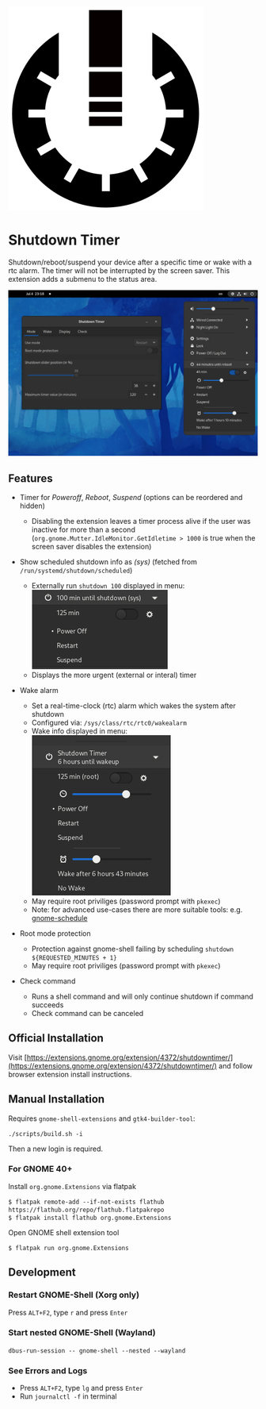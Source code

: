 ![icon](bin/icon.svg) 
# Shutdown Timer

Shutdown/reboot/suspend your device after a specific time or wake with a rtc alarm. The timer will not be interrupted by the screen saver. This extension adds a submenu to the status area.

![Screenshot](screenshot.png)

## Features
- Timer for *Poweroff*, *Reboot*, *Suspend* (options can be reordered and hidden)
  - Disabling the extension leaves a timer process alive if the user was inactive for more than a second (`org.gnome.Mutter.IdleMonitor.GetIdletime > 1000` is true when the screen saver disables the extension)
- Show scheduled shutdown info as *(sys)* (fetched from `/run/systemd/shutdown/scheduled`)
  - Externally run `shutdown 100` displayed in menu: ![externalScheduleMenu](externalScheduleFeature.png)
  - Displays the more urgent (external or interal) timer 

- Wake alarm
  - Set a real-time-clock (rtc) alarm which wakes the system after shutdown
  - Configured via: `/sys/class/rtc/rtc0/wakealarm`
  - Wake info displayed in menu: ![wakeInfoMenu](wakeInfoFeature.png)
  - May require root priviliges (password prompt with `pkexec`)
  - Note: for advanced use-cases there are more suitable tools: e.g. [gnome-schedule](https://gitlab.gnome.org/GNOME/gnome-schedule)
- Root mode protection
  - Protection against gnome-shell failing by scheduling `shutdown ${REQUESTED_MINUTES + 1}`
  - May require root priviliges (password prompt with `pkexec`)

- Check command
  - Runs a shell command and will only continue shutdown if command succeeds
  - Check command can be canceled

## Official Installation

Visit [https://extensions.gnome.org/extension/4372/shutdowntimer/](https://extensions.gnome.org/extension/4372/shutdowntimer/) and follow browser extension install instructions.


## Manual Installation

Requires `gnome-shell-extensions` and `gtk4-builder-tool`:
```(shell)
./scripts/build.sh -i
```
Then a new login is required.

### For GNOME 40+
Install `org.gnome.Extensions` via flatpak
```
$ flatpak remote-add --if-not-exists flathub https://flathub.org/repo/flathub.flatpakrepo
$ flatpak install flathub org.gnome.Extensions
```

Open GNOME shell extension tool
```
$ flatpak run org.gnome.Extensions
```

## Development

### Restart GNOME-Shell (Xorg only)
Press `ALT+F2`, type `r` and press `Enter`

### Start nested GNOME-Shell (Wayland)
`dbus-run-session -- gnome-shell --nested --wayland`

### See Errors and Logs
* Press `ALT+F2`, type `lg` and press `Enter`
* Run `journalctl -f` in terminal

